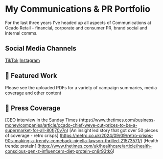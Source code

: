 # My Communications & PR Portfolio
For the last three years I've headed up all aspects of Communications at Ocado Retail - financial, corporate and consumer PR, brand social and internal comms. 

## Social Media Channels
[TikTok](https://www.tiktok.com/@ocado)
[Instagram](https://www.instagram.com/ocadouk)

## :page_facing_up: Featured Work
Please see the uploaded PDFs for a variety of campaign summaries, media coverage and other content

## :newspaper: Press Coverage
[CEO interview in the Sunday Times (https://www.thetimes.com/business-money/companies/article/ocado-chief-weve-cut-prices-to-be-a-supermarket-for-all-80fj70v7n)
[An insight led story that got over 50 pieces of coverage - retro crisps] (https://metro.co.uk/2024/09/09/retro-crisps-90s-making-a-trendy-comeback-nigella-lawson-thrilled-21573571/)
[Health trends: protein[ (https://www.thetimes.com/uk/healthcare/article/health-conscious-gen-z-influencers-diet-protein-cn8r93tk6)
